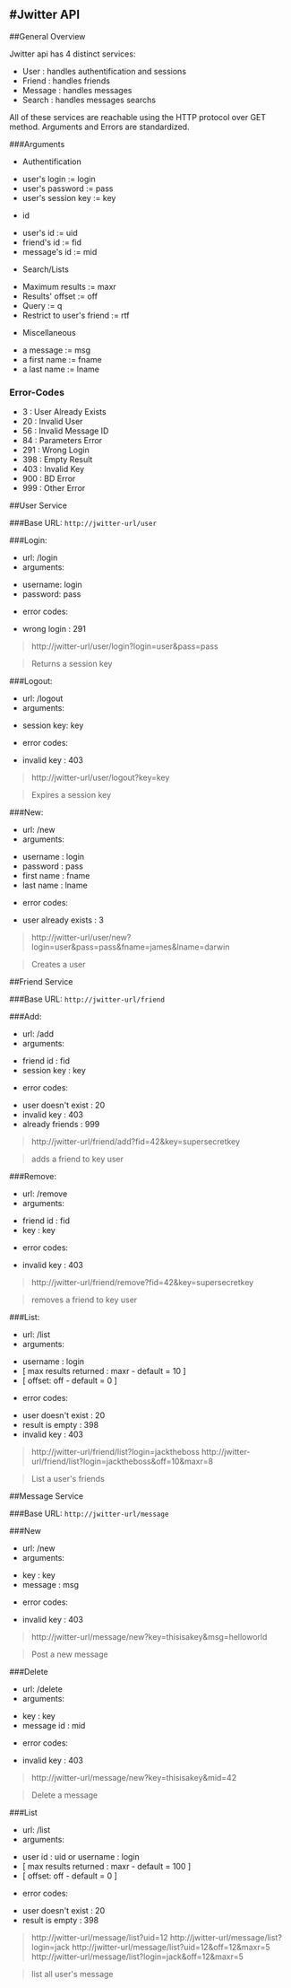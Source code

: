 #Jwitter API
----------
##General Overview

Jwitter api has 4 distinct services:

- User : handles authentification and sessions
- Friend : handles friends
- Message : handles messages
- Search : handles messages searchs

All of these services are reachable using the HTTP protocol over GET method.
Arguments and Errors are standardized.

###Arguments

- Authentification
 + user's login := login
 + user's password := pass
 + user's session key := key
	
- id
 + user's id := uid
 + friend's id := fid
 + message's id := mid
	
- Search/Lists
 + Maximum results := maxr
 + Results' offset := off
 + Query := q
 + Restrict to user's friend := rtf
	
- Miscellaneous 
 + a message := msg
 + a first name := fname
 + a last name := lname

### Error-Codes

- 3  : User Already Exists
- 20 : Invalid User
- 56 : Invalid Message ID
- 84 : Parameters Error
- 291 : Wrong Login
- 398 : Empty Result
- 403 : Invalid Key
- 900 : BD Error
- 999 : Other Error

##User Service

###Base URL:
`http://jwitter-url/user`

###Login:

- url: /login
- arguments:
 + username: login
 + password: pass
- error codes:
 + wrong login : 291

> http://jwitter-url/user/login?login=user&pass=pass

> Returns a session key

###Logout:
		
- url: /logout
- arguments:
 + session key: key
- error codes:
 + invalid key : 403

> http://jwitter-url/user/logout?key=key

> Expires a session key

###New:

- url: /new
- arguments:
 + username : login
 + password : pass
 + first name : fname
 + last name : lname
- error codes:
 + user already exists : 3

> http://jwitter-url/user/new?login=user&pass=pass&fname=james&lname=darwin

> Creates a user


##Friend Service

###Base URL:
`http://jwitter-url/friend`

###Add:

- url: /add
- arguments:
 + friend id : fid
 + session key : key
- error codes:
 + user doesn't exist : 20
 + invalid key : 403
 + already friends : 999


> http://jwitter-url/friend/add?fid=42&key=supersecretkey

> adds a friend to key user

###Remove:

- url: /remove
- arguments:
 + friend id : fid
 + key : key
- error codes:
 + invalid key : 403

> http://jwitter-url/friend/remove?fid=42&key=supersecretkey

> removes a friend to key user

###List:

- url: /list
- arguments:
 + username : login 
 + [ max results returned : maxr - default = 10 ]
 + [ offset: off - default = 0 ]
- error codes:
 + user doesn't exist : 20
 + result is empty : 398
 + invalid key : 403

> http://jwitter-url/friend/list?login=jacktheboss
> http://jwitter-url/friend/list?login=jacktheboss&off=10&maxr=8

> List a user's friends

##Message Service

###Base URL:
`http://jwitter-url/message`

###New

- url: /new
- arguments:
 + key : key
 + message : msg
- error codes:
 + invalid key : 403

> http://jwitter-url/message/new?key=thisisakey&msg=helloworld

> Post a new message

###Delete

- url: /delete
- arguments:
 + key : key
 + message id : mid
- error codes:
 + invalid key : 403

> http://jwitter-url/message/new?key=thisisakey&mid=42

> Delete a message

###List
- url: /list
- arguments:
 + user id : uid or username : login
 + [ max results returned : maxr - default = 100 ]
 + [ offset: off - default = 0 ]
- error codes:
 + user doesn't exist : 20
 + result is empty : 398

> http://jwitter-url/message/list?uid=12
> http://jwitter-url/message/list?login=jack
> http://jwitter-url/message/list?uid=12&off=12&maxr=5
> http://jwitter-url/message/list?login=jack&off=12&maxr=5

> list all user's message

